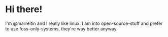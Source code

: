 # Hi there!
I'm @marreitin and I really like linux.
I am into open-source-stuff and prefer to use foss-only-systems, they're way better anyway.
